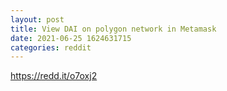```yaml
--- 
layout: post 
title: View DAI on polygon network in Metamask 
date: 2021-06-25 1624631715 
categories: reddit 
--- 
```

https://redd.it/o7oxj2